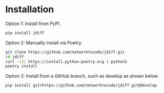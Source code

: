 # Installation

Option 1: Install from PyPI.

```bash
pip install jdiff
```

Option 2: Manually install via Poetry.

```bash
git clone https://github.com/networktocode/jdiff.git
cd jdiff
curl -sSL https://install.python-poetry.org | python3 -
poetry install
```

Option 3: Install from a GitHub branch, such as develop as shown below.

```bash
pip install git+https://github.com/networktocode/jdiff.git@develop
```
